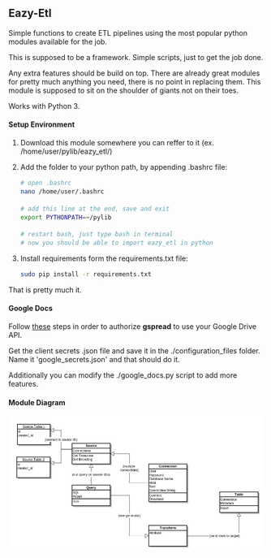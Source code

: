 ## Eazy-Etl

Simple functions to create ETL pipelines using the most popular python modules available for the job.

This is supposed to be a framework. Simple scripts, just to get the job done.

Any extra features should be build on top. There are already great modules for
pretty much anything you need, there is no point in replacing them. This module
is supposed to sit on the shoulder of giants not on their toes.

Works with Python 3.


#### Setup Environment

1. Download this module somewhere you can reffer to it (ex. /home/user/pylib/eazy_etl/)
2. Add the folder to your python path, by appending .bashrc file:

    ```bash
    # open .bashrc
    nano /home/user/.bashrc

    # add this line at the end, save and exit
    export PYTHONPATH=~/pylib

    # restart bash, just type bash in terminal
    # now you should be able to import eazy_etl in python
    ```

3. Install requirements form the requirements.txt file:

    ```bash
    sudo pip install -r requirements.txt
    ```

That is pretty much it.


#### Google Docs

Follow [these](https://gspread.readthedocs.org/en/latest/oauth2.html)
steps in order to authorize __gspread__ to use your Google Drive API.

Get the client secrets .json file and save it in the ./configuration_files folder. Name it
'google_secrets.json' and that should do it.

Additionally you can modify the ./google_docs.py script to add more features.

#### Module Diagram

![Image of diagram](eazy_etl.png)